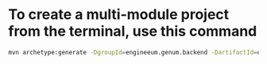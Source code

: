 # To create a multi-module project from the terminal, use this command
```bash
mvn archetype:generate -DgroupId=engineeum.genum.backend -DartifactId=datasets -DarchetypeArtifactId=maven-archetype-quickstart -DinteractiveMode=false
```
